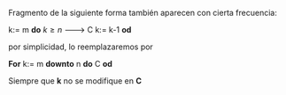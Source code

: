 Fragmento de la siguiente forma también aparecen con cierta frecuencia:

k:= m
**do** $k≥n$ --->
	C
	k:= k-1
**od**

por simplicidad, lo reemplazaremos por 

**For** k:= m **downto** n **do** C **od** 

Siempre que **k** no se modifique en **C**
